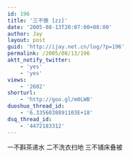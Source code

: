```yaml
---
id: 196
title: '三不做 [zz]'
date: '2005-08-13T20:07:00+08:00'
author: Jay
layout: post
guid: 'http://ijay.net.cn/log/?p=196'
permalink: /2005/08/13/196
aktt_notify_twitter:
    - 'yes'
    - 'yes'
views:
    - '2602'
shorturl:
    - 'http://goo.gl/m0LWB'
duoshuo_thread_id:
    - '6.3356038891103E+18'
dsq_thread_id:
    - '4472183312'
---
```


<div>一不斟茶递水
二不洗衣扫地
三不铺床叠被</div>